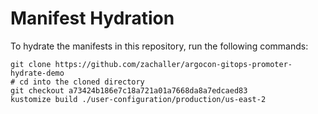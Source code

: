 # Manifest Hydration

To hydrate the manifests in this repository, run the following commands:

```shell
git clone https://github.com/zachaller/argocon-gitops-promoter-hydrate-demo
# cd into the cloned directory
git checkout a73424b186e7c18a721a01a7668da8a7edcaed83
kustomize build ./user-configuration/production/us-east-2
```
